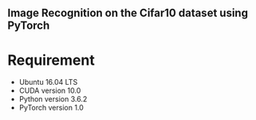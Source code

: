 ## Image Recognition on the Cifar10 dataset using PyTorch

# Requirement

* Ubuntu 16.04 LTS
* CUDA version 10.0
* Python version 3.6.2
* PyTorch version 1.0
